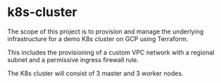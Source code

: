 # k8s-cluster

The scope of this project is to provision and manage the underlying infrastructure for a demo K8s cluster on GCP using Terraform.

This includes the provisioning of a custom VPC network with a regional subnet and a permissive ingress firewall rule.

The K8s cluster will consist of 3 master and 3 worker nodes.
